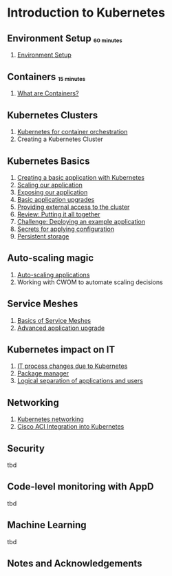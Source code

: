 # Introduction to Kubernetes

## Environment Setup <sub><sup><sub>60 minutes</sub></sup></sub>
1. [Environment Setup](/A1_Environment_Setup)

## Containers <sub><sup><sub>15 minutes</sub></sup></sub>
1. [What are Containers?](/B1_Intro_to_Containers)

## Kubernetes Clusters
1. [Kubernetes for container orchestration](/C1_Kubernetes_for_Containers)
2. Creating a Kubernetes Cluster

## Kubernetes Basics
1. [Creating a basic application with Kubernetes](/C2_Basic_K8S_App)
2. [Scaling our application](/C3_Scaling_our_App)
3. [Exposing our application](/C4_Exposing_our_App)
4. [Basic application upgrades](/C6_Basic_App_Upgrades)
5. [Providing external access to the cluster](/C7_External_Access)
6. [Review: Putting it all together](C8_Review)
7. [Challenge: Deploying an example application](C9_Challenge)
8. [Secrets for applying configuration](C10_Secrets)
9. [Persistent storage](C11_Persistent_Storage)

## Auto-scaling magic
1. [Auto-scaling applications](/C5_Auto_Scaling)
2. Working with CWOM to automate scaling decisions

## Service Meshes
1. [Basics of Service Meshes](D1_Service_Meshes)
2. [Advanced application upgrade](D2_Advanced_App_Upgrade)

## Kubernetes impact on IT
1. [IT process changes due to Kubernetes](E1_IT_Process_Changes)
2. [Package manager](E2_Package_Manager)
3. [Logical separation of applications and users](E3_User_Management)

## Networking
1. [Kubernetes networking](F1_Networking)
2. [Cisco ACI Integration into Kubernetes](F2_ACI)

## Security
tbd

## Code-level monitoring with AppD
tbd

## Machine Learning
tbd

## Notes and Acknowledgements
